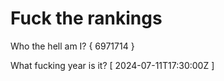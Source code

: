 # Fuck the rankings

Who the hell am I?
{ 6971714 }

What fucking year is it?
[ 2024-07-11T17:30:00Z ]
